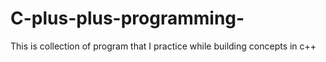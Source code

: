 # C-plus-plus-programming-
This is collection of program that I practice while building concepts in c++ 
